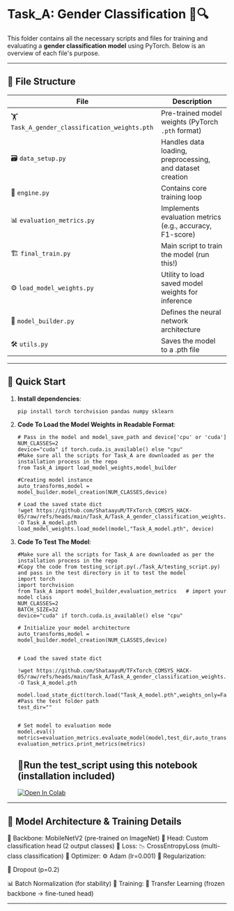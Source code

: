 # Task_A: Gender Classification 👥🔍

This folder contains all the necessary scripts and files for training and evaluating a **gender classification model** using PyTorch. Below is an overview of each file's purpose.

---

## 📂 File Structure

| File | Description |
|------|-------------|
| 🏋️ `Task_A_gender_classification_weights.pth` | Pre-trained model weights (PyTorch `.pth` format) |
| 🗃️ `data_setup.py` | Handles data loading, preprocessing, and dataset creation |
| 🚀 `engine.py` | Contains core training loop |
| 📊 `evaluation_metrics.py` | Implements evaluation metrics (e.g., accuracy, F1-score) |
| 🏗️ `final_train.py` | Main script to train the model (run this!) |
| ⚙️ `load_model_weights.py` | Utility to load saved model weights for inference |
| 🧠 `model_builder.py` | Defines the neural network architecture |
| 🛠️ `utils.py` | Saves the model to a .pth file |

---

## 🚀 Quick Start

1. **Install dependencies**:
   ```
   pip install torch torchvision pandas numpy sklearn 
   ```
2. **Code To Load the Model Weights in Readable Format**:
   ```
   # Pass in the model and model_save_path and device['cpu' or 'cuda']
   NUM_CLASSES=2
   device="cuda" if torch.cuda.is_available() else "cpu"
   #Make sure all the scripts for Task_A are downloaded as per the installation process in the repo
   from Task_A import load_model_weights,model_builder

   #Creating model instance
   auto_transforms,model = model_builder.model_creation(NUM_CLASSES,device)
   
   # Load the saved state dict
   !wget https://github.com/ShataayuM/TFxTorch_COMSYS_HACK-05/raw/refs/heads/main/Task_A/Task_A_gender_classification_weights.pth -O Task_A_model.pth
   load_model_weights.load_model(model,"Task_A_model.pth", device)
   ```
3. **Code To Test The Model**:
   ```
   #Make sure all the scripts for Task_A are downloaded as per the installation process in the repo
   #Copy the code from testing_script.py(./Task_A/testing_script.py) and pass in the test directory in it to test the model
   import torch
   import torchvision
   from Task_A import model_builder,evaluation_metrics   # import your model class
   NUM_CLASSES=2
   BATCH_SIZE=32
   device="cuda" if torch.cuda.is_available() else "cpu"
   
   # Initialize your model architecture
   auto_transforms,model = model_builder.model_creation(NUM_CLASSES,device)
   
   
   # Load the saved state dict
   
   !wget https://github.com/ShataayuM/TFxTorch_COMSYS_HACK-05/raw/refs/heads/main/Task_A/Task_A_gender_classification_weights.pth -O Task_A_model.pth
   
   model.load_state_dict(torch.load("Task_A_model.pth",weights_only=False))
   #Pass the test folder path 
   test_dir=""
   
   
   # Set model to evaluation mode
   model.eval()
   metrics=evaluation_metrics.evaluate_model(model,test_dir,auto_transforms,BATCH_SIZE,device,NUM_CLASSES)
   evaluation_metrics.print_metrics(metrics)
   ```
   ## 🚀Run the test_script using this notebook (installation included)
   [![Open In Colab](https://colab.research.google.com/assets/colab-badge.svg)](https://colab.research.google.com/drive/1lQrnUYdtKuWNO71swIEYa3kiDspUsWG9?usp=sharing)

---
   ## 🚀 Model Architecture & Training Details
   🔹 Backbone: MobileNetV2 (pre-trained on ImageNet)
   🔹 Head: Custom classification head (2 output classes)
   🔹 Loss: 📉 CrossEntropyLoss (multi-class classification)
   🔹 Optimizer: ⚙️ Adam (lr=0.001)
   🔹 Regularization:
   
   🎯 Dropout (p=0.2)
   
   📊 Batch Normalization (for stability)
   🔹 Training: 🔄 Transfer Learning (frozen backbone → fine-tuned head)

---
